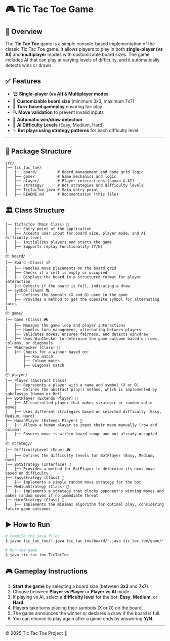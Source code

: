 # 🎮 Tic Tac Toe Game

## 📌 Overview

The **Tic Tac Toe** game is a simple console-based implementation of the classic Tic Tac Toe game. It allows players to play in both **single-player (vs AI)** and **multiplayer** modes with customizable board sizes. The game includes AI that can play at varying levels of difficulty, and it automatically detects wins or draws.

## ✅ Features
- 🏆 **Single-player (vs AI) & Multiplayer modes**
- 🔄 **Customizable board size** (minimum 3x3, maximum 7x7)
- 🎯 **Turn-based gameplay** ensuring fair play
- 🔍 **Move validation** to prevent invalid inputs
- 🏁 **Automatic win/draw detection**
- 🧠 **AI Difficulty Levels** (Easy, Medium, Hard)
- ✨ **Bot plays using strategy patterns** for each difficulty level
---

## 📂 Package Structure
```
src/
│── tic_tac_toe/
│   ├── board/         # Board management and game grid logic
│   ├── game/          # Game mechanics and logic
│   ├── player/        # Player interactions (human & AI)
│   ├── strategy/      # Bot strategies and difficulty levels
│   ├── TicTacToe.java # Main entry point
│   ├── README.md      # Documentation (this file)
```

## 🏛️ Class Structure
```
│── TicTacToe (Main Class) 🚀
│   ├── Entry point of the application
│   ├── Accepts user input for board size, player mode, and AI difficulty level
│   ├── Initializes players and starts the game
│   ├── Supports replay functionality (Y/N)
│
📦 board/
│── Board (Class) 📋
│   ├── Handles move placements on the board grid
│   ├── Checks if a cell is empty or occupied
│   ├── Displays the board in a structured format for player interaction
│   ├── Detects if the board is full, indicating a draw
│── Symbol (Enum) 🔠
│   ├── Defines the symbols (X and O) used in the game
│   ├── Provides a method to get the opposite symbol for alternating turns
│
📦 game/
│── Game (Class) 🎮
│   ├── Manages the game loop and player interactions
│   ├── Handles turn management, alternating between players
│   ├── Validates moves, ensures fairness, and detects win/draw
│   ├── Uses WinChecker to determine the game outcome based on rows, columns, or diagonals
│── WinChecker (Class) 🏅
│   ├── Checks for a winner based on:
│       ├── Row match
│       ├── Column match
│       ├── Diagonal match
│
📦 player/
│── Player (Abstract Class)
│   ├── Represents a player with a name and symbol (X or O)
│   ├── Defines the abstract play() method, which is implemented by subclasses (Human or Bot)
├── BotPlayer (Extends Player) 🤖
│   ├── AI-controlled player that makes strategic or random valid moves
│   ├── Uses different strategies based on selected difficulty (Easy, Medium, Hard)
├── HumanPlayer (Extends Player) 👤
│   ├── Allows a human player to input their move manually (row and column)
│   ├── Ensures move is within board range and not already occupied
│
📦 strategy/
│── DifficultyLevel (Enum) 🎮
│   ├── Defines the difficulty levels for BotPlayer (Easy, Medium, Hard)
│── BotStrategy (Interface) 🤖
│   ├── Provides a method for BotPlayer to determine its next move based on difficulty
├── EasyStrategy (Class) 🧠
│   ├── Implements a simple random move strategy for the bot
├── MediumStrategy (Class) 🧠
│   ├── Implements a strategy that blocks opponent's winning moves and makes random moves if no immediate threat
├── HardStrategy (Class) 🧠
│   ├── Implements the minimax algorithm for optimal play, considering future game outcomes
```

## ▶️ How to Run
```sh
# Compile the Java files
$ javac tic_tac_toe/*.java tic_tac_toe/board/*.java tic_tac_toe/game/*.java tic_tac_toe/player/*.java tic_tac_toe/strategy/*.java

# Run the game
$ java tic_tac_toe.TicTacToe
```

## 🎮 Gameplay Instructions
1. **Start the game** by selecting a board size (between **3x3** and **7x7**).
2. Choose between **Player vs Player** or **Player vs AI** mode.
3. If playing vs AI, select a **difficulty level** for the bot: **Easy**, **Medium**, or **Hard**.
4. Players take turns placing their symbols (X or O) on the board.
5. The game announces the winner or declares a draw if the board is full.
6. You can choose to play again after a game ends by answering **Y/N**.
---

© 2025 Tic Tac Toe Project 🚀
